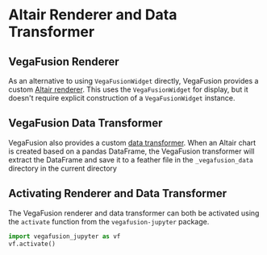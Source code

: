 # Altair Renderer and Data Transformer
## VegaFusion Renderer
As an alternative to using `VegaFusionWidget` directly, VegaFusion provides a custom [Altair renderer](https://altair-viz.github.io/user_guide/display_frontends.html). This uses the `VegaFusionWidget` for display, but it doesn't require explicit construction of a `VegaFusionWidget` instance.

## VegaFusion Data Transformer
VegaFusion also provides a custom [data transformer](https://altair-viz.github.io/user_guide/data_transformers.html). When an Altair chart is created based on a pandas DataFrame, the VegaFusion transformer will extract the DataFrame and save it to a feather file in the `_vegafusion_data` directory in the current directory

## Activating Renderer and Data Transformer
The VegaFusion renderer and data transformer can both be activated using the `activate` function from the `vegafusion-jupyter` package.

```python
import vegafusion_jupyter as vf
vf.activate()
```